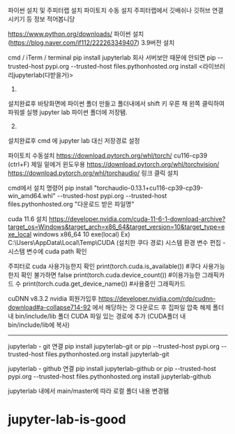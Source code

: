 파이썬 설치 및 주피터랩 설치
파이토치 수동 설치
주피터랩에서 깃배쉬나 깃허브 연결시키기 등 정보 적어봅니당

https://www.python.org/downloads/
파이썬 설치 (https://blog.naver.com/if112/222263349407)
3.9버전 설치

cmd / iTerm / terminal
pip install jupyterlab
회사 서버보안 때문에 안되면
pip --trusted-host pypi.org --trusted-host files.pythonhosted.org install <라이브러리jupyterlab(다받을거)>

1.
설치완료후
바탕화면에 파이썬 폴더 만들고
폴더내에서 shift 키 우른 채 왼쪽 클릭하여 파워셀 실행
jupyter lab
파이썬 폴더에 저장됌.

2.
설치완료후
cmd 에 jupyter lab
대신 저장경로 설정

파이토치
수동설치
https://download.pytorch.org/whl/torch/
cu116-cp39  (ctrl+F) 제일 밑에거 윈도우용
https://download.pytorch.org/whl/torchvision/
https://download.pytorch.org/whl/torchaudio/
링크 클릭 설치

cmd에서 설치 명령어
pip install "torchaudio-0.13.1+cu116-cp39-cp39-win_amd64.whl" --trusted-host pypi.org --trusted-host files.pythonhosted.org
"다운로드 받은 파일명"

cuda 11.6 설치
https://developer.nvidia.com/cuda-11-6-1-download-archive?target_os=Windows&target_arch=x86_64&target_version=10&target_type=exe_local
windows x86_64 10 exe(local)
Ex) C:\Users\AppData\Local\Temp\CUDA (설치한 쿠다 경로)
시스템 환경 변수 편집 - 시스템 변수에 cuda path 확인

주피터로 cuda 사용가능한지 확인
print(torch.cuda.is_available())  #쿠다 사용가능한지 확인 불가하면 false
print(torch.cuda.device_count()) #이용가능한 그래픽카드 수
print(torch.cuda.get_device_name()) #사용중인 그래픽카드

cuDNN v8.3.2
nvidia 회원가입후
https://developer.nvidia.com/rdp/cudnn-download#a-collapse714-92
에서 해당하는 것 다운로드 후 집파일 압축 해제
폴더 내 bin/include/lib 폴더 CUDA 파일 있는 경로에  추가 (CUDA폴더 내 bin/include/lib에 복사)

------
jupyterlab - git 연결
pip install jupyterlab-git
or
pip --trusted-host pypi.org --trusted-host files.pythonhosted.org install jupyterlab-git

jupyterlab - github 연결
pip install jupyterlab-github
or
pip --trusted-host pypi.org --trusted-host files.pythonhosted.org install jupyterlab-github


jupyterlab 내에서
main/master에 따라 로컬 폴더 내용 변경됌
# jupyter-lab-is-good
